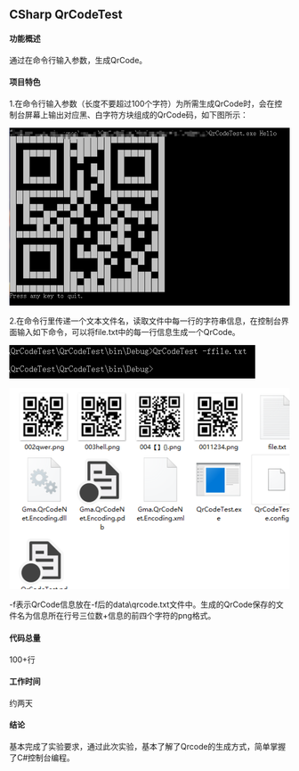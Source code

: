 ## CSharp QrCodeTest

#### 功能概述

通过在命令行输入参数，生成QrCode。

#### 项目特色

1.在命令行输入参数（长度不要超过100个字符）为所需生成QrCode时，会在控制台屏幕上输出对应黑、白字符方块组成的QrCode码，如下图所示：

![hello](QrCodeTest/picture/hello.png)

2.在命令行里传递一个文本文件名，读取文件中每一行的字符串信息，在控制台界面输入如下命令，可以将file.txt中的每一行信息生成一个QrCode。

![fileCommand](QrCodeTest/picture/fileCommand.png)

![file](QrCodeTest/picture/file.png)

-f表示QrCode信息放在-f后的data\qrcode.txt文件中。生成的QrCode保存的文件名为信息所在行号三位数+信息的前四个字符的png格式。

#### 代码总量

100+行

#### 工作时间

约两天

#### 结论

基本完成了实验要求，通过此次实验，基本了解了Qrcode的生成方式，简单掌握了C#控制台编程。

